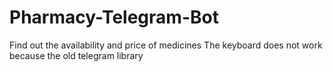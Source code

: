 # Pharmacy-Telegram-Bot
Find out the availability and price of medicines
The keyboard does not work because the old telegram library
